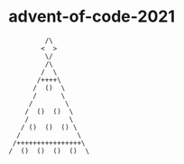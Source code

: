 # advent-of-code-2021
             /\
            <  >
             \/
             /\
            /  \
           /++++\
          /  ()  \
          /      \
         /        \
        /  ()  ()  \
        /          \
       / ()  ()  () \
      /              \
     /++++++++++++++++\
    /  ()  ()  ()  ()  \
